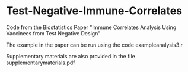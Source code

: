 # Test-Negative-Immune-Correlates
Code from the Biostatistics Paper "Immune Correlates Analysis Using Vaccinees from Test Negative Design"

The example in the paper can be run using the code exampleanalysis3.r

Supplementary materials are also provided in the file supplementarymaterials.pdf 
